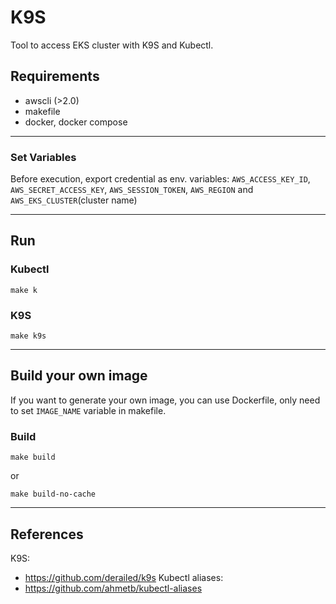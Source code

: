 # K9S

Tool to access EKS cluster with K9S and Kubectl.

## Requirements
- awscli (>2.0)
- makefile
- docker, docker compose

---

### Set Variables

Before execution, export credential as env. variables: `AWS_ACCESS_KEY_ID`, `AWS_SECRET_ACCESS_KEY`, `AWS_SESSION_TOKEN`, `AWS_REGION` and `AWS_EKS_CLUSTER`(cluster name)

---

## Run


### Kubectl
    make k

### K9S
    make k9s


---


## Build your own image
If you want to generate your own image, you can use Dockerfile, only need to set `IMAGE_NAME` variable in makefile.
### Build

    make build
or

    make build-no-cache

---
## References

K9S: 
- https://github.com/derailed/k9s
Kubectl aliases:
- https://github.com/ahmetb/kubectl-aliases
